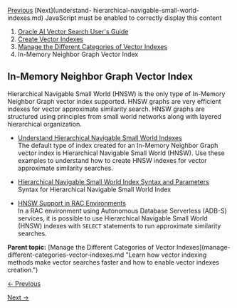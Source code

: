 [Previous](manage-different-categories-vector-indexes.md) [Next](understand-
hierarchical-navigable-small-world-indexes.md) JavaScript must be enabled to
correctly display this content

  1. [Oracle AI Vector Search User's Guide](index.md)
  2. [Create Vector Indexes](create-vector-indexes.md)
  3. [Manage the Different Categories of Vector Indexes](manage-different-categories-vector-indexes.md)
  4. In-Memory Neighbor Graph Vector Index

## In-Memory Neighbor Graph Vector Index

Hierarchical Navigable Small World (HNSW) is the only type of In-Memory
Neighbor Graph vector index supported. HNSW graphs are very efficient indexes
for vector approximate similarity search. HNSW graphs are structured using
principles from small world networks along with layered hierarchical
organization.

  * [Understand Hierarchical Navigable Small World Indexes](understand-hierarchical-navigable-small-world-indexes.md)  
The default type of index created for an In-Memory Neighbor Graph vector index
is Hierarchical Navigable Small World (HNSW). Use these examples to understand
how to create HNSW indexes for vector approximate similarity searches.

  * [Hierarchical Navigable Small World Index Syntax and Parameters](hierarchical-navigable-small-world-index-syntax-and-parameters.md)  
Syntax for Hierarchical Navigable Small World Index

  * [HNSW Support in RAC Environments](hnsw-support-rac-environments.md)  
In a RAC environment using Autonomous Database Serverless (ADB-S) services, it
is possible to use Hierarchical Navigable Small World (HNSW) indexes with
`SELECT` statements to run approximate similarity searches.

**Parent topic:** [Manage the Different Categories of Vector Indexes](manage-
different-categories-vector-indexes.md "Learn how vector indexing methods
make vector searches faster and how to enable vector indexes creation.")


[← Previous](manage-different-categories-vector-indexes.md)

[Next →](understand-hierarchical-navigable-small-world-indexes.md)
